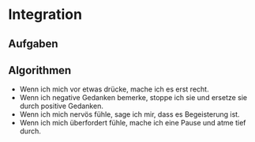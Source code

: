 # Integration

## Aufgaben

## Algorithmen

- Wenn ich mich vor etwas drücke, mache ich es erst recht.
- Wenn ich negative Gedanken bemerke, stoppe ich sie und ersetze sie durch positive Gedanken.
- Wenn ich mich nervös fühle, sage ich mir, dass es Begeisterung ist.
- Wenn ich mich überfordert fühle, mache ich eine Pause und atme tief durch.
